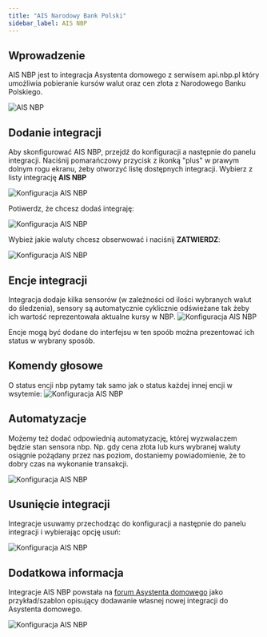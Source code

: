 ```yaml
---
title: "AIS Narodowy Bank Polski"
sidebar_label: AIS NBP
---
```


## Wprowadzenie

AIS NBP jest to integracja Asystenta domowego z serwisem api.nbp.pl który umożliwia pobieranie kursów walut oraz cen złota z Narodowego Banku Polskiego.


![AIS NBP](/img/en/frontend/ais_nbp1.png)


## Dodanie integracji

Aby skonfigurować AIS NBP, przejdź do konfiguracji a następnie do panelu integracji. Naciśnij pomarańczowy przycisk z ikonką "plus" w prawym dolnym rogu ekranu, żeby otworzyć listę dostępnych integracji. Wybierz z listy integrację **AIS NBP**

![Konfiguracja AIS NBP](/img/en/frontend/ais_nbp2.png)


Potiwerdz, że chcesz dodaś integraję:

![Konfiguracja AIS NBP](/img/en/frontend/ais_nbp3.png)


Wybież jakie waluty chcesz obserwować i naciśnij **ZATWIERDZ**:

![Konfiguracja AIS NBP](/img/en/frontend/ais_nbp4.png)


## Encje integracji

Integracja dodaje kilka sensorów (w zależności od ilości wybranych walut do śledzenia), sensory są automatycznie cyklicznie odświeżane tak żeby ich wartość reprezentowała aktualne kursy w NBP.
![Konfiguracja AIS NBP](/img/en/frontend/ais_nbp5.png)

Encje mogą być dodane do interfejsu w ten spoób można prezentować ich status w wybrany sposób.

## Komendy głosowe

O status encji nbp pytamy tak samo jak o status każdej innej encji w wsytemie:
![Konfiguracja AIS NBP](/img/en/frontend/ais_nbp6.png)


## Automatyzacje

Możemy też dodać odpowiednią automatyzację, której wyzwalaczem będzie stan sensora nbp.
Np. gdy cena złota lub kurs wybranej waluty osiągnie pożądany przez nas poziom, dostaniemy powiadomienie, że to dobry czas na wykonanie transakcji. 

![Konfiguracja AIS NBP](/img/en/frontend/ais_nbp7.png)


## Usunięcie integracji

Integracje usuwamy przechodząc do konfiguracji a następnie do panelu integracji i wybierając opcję usuń:

![Konfiguracja AIS NBP](/img/en/frontend/ais_nbp8.png)


## Dodatkowa informacja

Integracje AIS NBP powstała na [forum Asystenta domowego](https://ai-speaker.discourse.group/t/wlasna-integracja-7-przyklad-nowej-integracji/1029) jako przykład/szablon opisujący dodawanie własnej nowej integracji do Asystenta domowego.

![Konfiguracja AIS NBP](/img/en/frontend/ais_nbp9.png)


